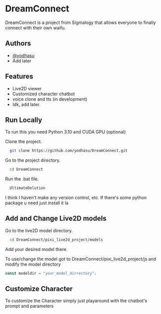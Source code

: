 
# DreamConnect

DreamConnect is a project from Sigmalogy that allows everyone to finally connect with their own waifu.


## Authors

- [@yodhasu](https://github.com/yodhasu)
- Add later


## Features

- Live2D viewer
- Customized character chatbot
- voice clone and tts (in development)
- Idk, add later.


## Run Locally
To run this you need Python 3.10 and CUDA GPU (optional)

Clone the project.

```bash
  git clone https://github.com/yodhasu/DreamConnect.git
```

Go to the project directory.

```bash
  cd DreamConnect
```

Run the .bat file.

```bash
  UltimateDelution
```

I think I haven't make any version control, etc. If there's some python package u need just install it la
## Add and Change Live2D models

Go to the live2D model directory.

```bash
  cd DreamConnect/pixi_live2d_project/models
```
Add your desired model there.

To use/change the model got to DreamConnect/pixi_live2d_project/js and modify the model directory

```js
const modeldir = "your_model_dirrectory";
```

## Customize Character
To customize the Character simply just playaround with the chatbot's prompt and parameters